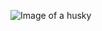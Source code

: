 ![Image of a husky](https://animalcorner.org/wp-content/uploads/2020/05/simon-rae-jY_2XG-6HU0-unsplash-1024x682.jpg)
